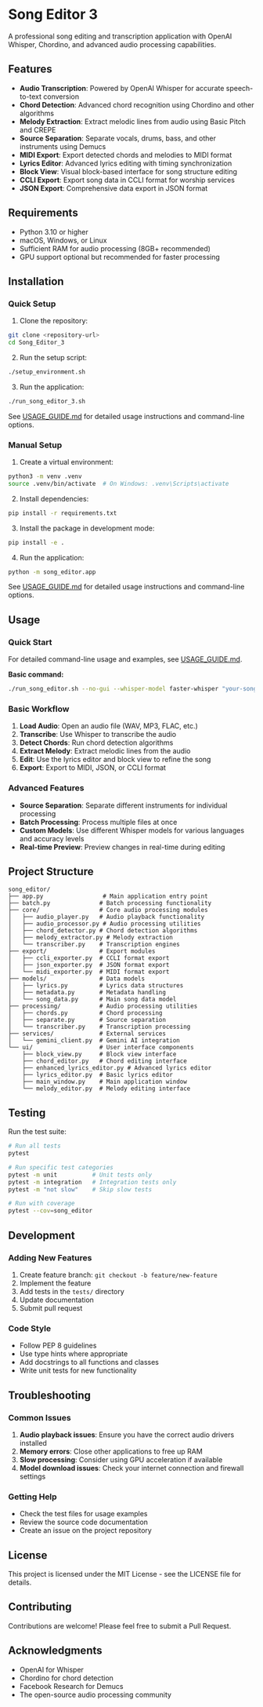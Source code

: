 # Song Editor 3

A professional song editing and transcription application with OpenAI Whisper, Chordino, and advanced audio processing capabilities.

## Features

- **Audio Transcription**: Powered by OpenAI Whisper for accurate speech-to-text conversion
- **Chord Detection**: Advanced chord recognition using Chordino and other algorithms
- **Melody Extraction**: Extract melodic lines from audio using Basic Pitch and CREPE
- **Source Separation**: Separate vocals, drums, bass, and other instruments using Demucs
- **MIDI Export**: Export detected chords and melodies to MIDI format
- **Lyrics Editor**: Advanced lyrics editing with timing synchronization
- **Block View**: Visual block-based interface for song structure editing
- **CCLI Export**: Export song data in CCLI format for worship services
- **JSON Export**: Comprehensive data export in JSON format

## Requirements

- Python 3.10 or higher
- macOS, Windows, or Linux
- Sufficient RAM for audio processing (8GB+ recommended)
- GPU support optional but recommended for faster processing

## Installation

### Quick Setup

1. Clone the repository:
```bash
git clone <repository-url>
cd Song_Editor_3
```

2. Run the setup script:
```bash
./setup_environment.sh
```

3. Run the application:
```bash
./run_song_editor_3.sh
```

See [USAGE_GUIDE.md](./USAGE_GUIDE.md) for detailed usage instructions and command-line options.

### Manual Setup

1. Create a virtual environment:
```bash
python3 -m venv .venv
source .venv/bin/activate  # On Windows: .venv\Scripts\activate
```

2. Install dependencies:
```bash
pip install -r requirements.txt
```

3. Install the package in development mode:
```bash
pip install -e .
```

4. Run the application:
```bash
python -m song_editor.app
```

See [USAGE_GUIDE.md](./USAGE_GUIDE.md) for detailed usage instructions and command-line options.

## Usage

### Quick Start

For detailed command-line usage and examples, see [USAGE_GUIDE.md](./USAGE_GUIDE.md).

**Basic command:**
```bash
./run_song_editor.sh --no-gui --whisper-model faster-whisper "your-song.wav"
```

### Basic Workflow

1. **Load Audio**: Open an audio file (WAV, MP3, FLAC, etc.)
2. **Transcribe**: Use Whisper to transcribe the audio
3. **Detect Chords**: Run chord detection algorithms
4. **Extract Melody**: Extract melodic lines from the audio
5. **Edit**: Use the lyrics editor and block view to refine the song
6. **Export**: Export to MIDI, JSON, or CCLI format

### Advanced Features

- **Source Separation**: Separate different instruments for individual processing
- **Batch Processing**: Process multiple files at once
- **Custom Models**: Use different Whisper models for various languages and accuracy levels
- **Real-time Preview**: Preview changes in real-time during editing

## Project Structure

```
song_editor/
├── app.py                 # Main application entry point
├── batch.py              # Batch processing functionality
├── core/                 # Core audio processing modules
│   ├── audio_player.py   # Audio playback functionality
│   ├── audio_processor.py # Audio processing utilities
│   ├── chord_detector.py # Chord detection algorithms
│   ├── melody_extractor.py # Melody extraction
│   └── transcriber.py    # Transcription engines
├── export/               # Export modules
│   ├── ccli_exporter.py  # CCLI format export
│   ├── json_exporter.py  # JSON format export
│   └── midi_exporter.py  # MIDI format export
├── models/               # Data models
│   ├── lyrics.py         # Lyrics data structures
│   ├── metadata.py       # Metadata handling
│   └── song_data.py      # Main song data model
├── processing/           # Audio processing utilities
│   ├── chords.py         # Chord processing
│   ├── separate.py       # Source separation
│   └── transcriber.py    # Transcription processing
├── services/             # External services
│   └── gemini_client.py  # Gemini AI integration
└── ui/                   # User interface components
    ├── block_view.py     # Block view interface
    ├── chord_editor.py   # Chord editing interface
    ├── enhanced_lyrics_editor.py # Advanced lyrics editor
    ├── lyrics_editor.py  # Basic lyrics editor
    ├── main_window.py    # Main application window
    └── melody_editor.py  # Melody editing interface
```

## Testing

Run the test suite:

```bash
# Run all tests
pytest

# Run specific test categories
pytest -m unit          # Unit tests only
pytest -m integration   # Integration tests only
pytest -m "not slow"    # Skip slow tests

# Run with coverage
pytest --cov=song_editor
```

## Development

### Adding New Features

1. Create feature branch: `git checkout -b feature/new-feature`
2. Implement the feature
3. Add tests in the `tests/` directory
4. Update documentation
5. Submit pull request

### Code Style

- Follow PEP 8 guidelines
- Use type hints where appropriate
- Add docstrings to all functions and classes
- Write unit tests for new functionality

## Troubleshooting

### Common Issues

1. **Audio playback issues**: Ensure you have the correct audio drivers installed
2. **Memory errors**: Close other applications to free up RAM
3. **Slow processing**: Consider using GPU acceleration if available
4. **Model download issues**: Check your internet connection and firewall settings

### Getting Help

- Check the test files for usage examples
- Review the source code documentation
- Create an issue on the project repository

## License

This project is licensed under the MIT License - see the LICENSE file for details.

## Contributing

Contributions are welcome! Please feel free to submit a Pull Request.

## Acknowledgments

- OpenAI for Whisper
- Chordino for chord detection
- Facebook Research for Demucs
- The open-source audio processing community
